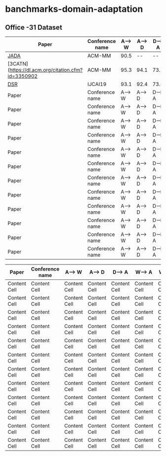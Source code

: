 # banchmarks-domain-adaptation
## Office -31 Dataset


|Paper          | Conference name |A--> W      |A--> D         |D--> A         |W--> A         |W--> D        |D--> W         | 
| ------------- | ------------- | -------------| ------------- | ------------- | ------------- | ------------- | ------------- |
|[JADA](https://dl.acm.org/citation.cfm?id=3351070) |ACM-MM| 90.5  |--  | --  |--    | 100.0  | 97.5  |
|[3CATN](https://dl.acm.org/citation.cfm?id=3350902 | ACM-MM |95.3      |94.1         |73.1         |71.5         |100        |99.3         | 
|[DSR](https://www.ijcai.org/proceedings/2019/0285.pdf)| IJCAI19 |93.1      | 92.4         |73.5         |73.9         |99.8        | 98.7        | 
|Paper          | Conference name |A--> W      |A--> D         |D--> A         |W--> A         |W--> D        |D--> W         | 
|Paper          | Conference name |A--> W      |A--> D         |D--> A         |W--> A         |W--> D        |D--> W         | 
|Paper          | Conference name |A--> W      |A--> D         |D--> A         |W--> A         |W--> D        |D--> W         | 
|Paper          | Conference name |A--> W      |A--> D         |D--> A         |W--> A         |W--> D        |D--> W         | 
|Paper          | Conference name |A--> W      |A--> D         |D--> A         |W--> A         |W--> D        |D--> W         | 
|Paper          | Conference name |A--> W      |A--> D         |D--> A         |W--> A         |W--> D        |D--> W         | 
|Paper          | Conference name |A--> W      |A--> D         |D--> A         |W--> A         |W--> D        |D--> W         | 
|Paper          | Conference name |A--> W      |A--> D         |D--> A         |W--> A         |W--> D        |D--> W         | 
|Paper          | Conference name |A--> W      |A--> D         |D--> A         |W--> A         |W--> D        |D--> W         | 
|Paper          | Conference name |A--> W      |A--> D         |D--> A         |W--> A         |W--> D        |D--> W         | 
|Paper          | Conference name |A--> W      |A--> D         |D--> A         |W--> A         |W--> D        |D--> W         | 
|Paper          | Conference name |A--> W      |A--> D         |D--> A         |W--> A         |W--> D        |D--> W         | 



|Paper          | Conference name |A--> W      |A--> D         |D--> A         |W--> A         |W--> D        |D--> W         | 
| ------------- | ------------- | -------------| ------------- | ------------- | ------------- | ------------- | ------------- |
| Content Cell  | Content Cell  |Content Cell  | Content Cell  |Content Cell  | Content Cell  |Content Cell  | Content Cell  |
| Content Cell  | Content Cell  |Content Cell  | Content Cell  |Content Cell  | Content Cell  |Content Cell  | Content Cell  |
| Content Cell  | Content Cell  |Content Cell  | Content Cell  |Content Cell  | Content Cell  |Content Cell  | Content Cell  |
| Content Cell  | Content Cell  |Content Cell  | Content Cell  |Content Cell  | Content Cell  |Content Cell  | Content Cell  |
| Content Cell  | Content Cell  |Content Cell  | Content Cell  |Content Cell  | Content Cell  |Content Cell  | Content Cell  |
| Content Cell  | Content Cell  |Content Cell  | Content Cell  |Content Cell  | Content Cell  |Content Cell  | Content Cell  |
| Content Cell  | Content Cell  |Content Cell  | Content Cell  |Content Cell  | Content Cell  |Content Cell  | Content Cell  |
| Content Cell  | Content Cell  |Content Cell  | Content Cell  |Content Cell  | Content Cell  |Content Cell  | Content Cell  |
| Content Cell  | Content Cell  |Content Cell  | Content Cell  |Content Cell  | Content Cell  |Content Cell  | Content Cell  |
| Content Cell  | Content Cell  |Content Cell  | Content Cell  |Content Cell  | Content Cell  |Content Cell  | Content Cell  |
| Content Cell  | Content Cell  |Content Cell  | Content Cell  |Content Cell  | Content Cell  |Content Cell  | Content Cell  |
| Content Cell  | Content Cell  |Content Cell  | Content Cell  |Content Cell  | Content Cell  |Content Cell  | Content Cell  |
